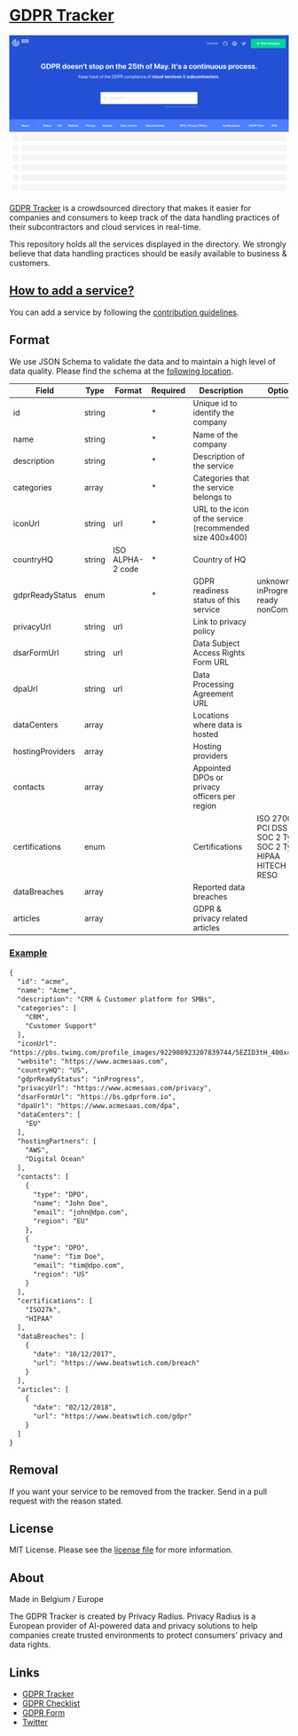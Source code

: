 # [GDPR Tracker](https://www.gdprtracker.io/) 

<img src="https://github.com/privacyradius/gdpr-tracker/blob/master/images/screenshot.png">

[GDPR Tracker](https://www.gdprtracker.io/) is a crowdsourced directory that makes it easier for companies and consumers to keep track of the data handling practices of their subcontractors and cloud services in real-time.

This repository holds all the services displayed in the directory. We strongly believe that data handling practices should be easily available to business & customers. 

## [How to add a service?](https://github.com/privacyradius/gdpr-tracker/blob/master/CONTRIBUTING.md)

You can add a service by following the [contribution guidelines](https://github.com/privacyradius/gdpr-tracker/blob/master/CONTRIBUTING.md).

## Format

We use JSON Schema to validate the data and to maintain a high level of data quality. Please find the schema at the [following location](https://github.com/privacyradius/gdpr-tracker/blob/master/schema.json).

| Field            	| Type   	| Format           	| Required 	| Description                                               	| Options                                                                             	|
|------------------	|--------	|------------------	|----------	|-----------------------------------------------------------	|-------------------------------------------------------------------------------------	|
| id               	| string 	|                  	| *        	| Unique id to identify the company                         	|                                                                                     	|
| name             	| string 	|                  	| *        	| Name of the company                                       	|                                                                                     	|
| description      	| string 	|                  	| *        	| Description of the service                                	|                                                                                     	|
| categories       	| array  	|                  	| *        	| Categories that the service belongs to                    	|                                                                                     	|
| iconUrl          	| string 	| url              	| *        	| URL to the icon of the service (recommended size 400x400) 	|                                                                                     	|
| countryHQ        	| string 	| ISO ALPHA-2 code 	| *        	| Country of HQ                                             	|                                                                                     	|
| gdprReadyStatus  	| enum   	|                  	| *        	| GDPR readiness status of this service                     	| unknown<br> inProgress<br> ready<br> nonCompliant                                   	|
| privacyUrl       	| string 	| url              	|          	| Link to privacy policy                                    	|                                                                                     	|
| dsarFormUrl      	| string 	| url              	|          	| Data Subject Access Rights Form URL                       	|                                                                                     	|
| dpaUrl           	| string 	| url              	|          	| Data Processing Agreement URL                             	|                                                                                     	|
| dataCenters      	| array  	|                  	|          	| Locations where data is hosted                            	|                                                                                     	|
| hostingProviders 	| array  	|                  	|          	| Hosting providers                                         	|                                                                                     	|
| contacts         	| array  	|                  	|          	| Appointed DPOs or privacy officers per region             	|                                                                                     	|
| certifications   	| enum   	|                  	|          	| Certifications                                            	| ISO 27001<br> PCI DSS<br> SOC 2 Type I<br> SOC 2 Type II<br> HIPAA<br> HITECH<br> RESO 	|
| dataBreaches     	| array  	|                  	|          	| Reported data breaches                                    	|                                                                                     	|
| articles         	| array  	|                  	|          	| GDPR & privacy related articles                           	|                                                                                     	|

### [Example](https://github.com/privacyradius/gdpr-tracker/blob/master/schema.json)

```
{
  "id": "acme",
  "name": "Acme",
  "description": "CRM & Customer platform for SMBs",
  "categories": [
    "CRM", 
    "Customer Support"
  ],
  "iconUrl": "https://pbs.twimg.com/profile_images/922908923207839744/5EZID3tH_400x400.jpg",
  "website": "https://www.acmesaas.com",
  "countryHQ": "US",
  "gdprReadyStatus": "inProgress",
  "privacyUrl": "https://www.acmesaas.com/privacy",
  "dsarFormUrl": "https://bs.gdprform.io",
  "dpaUrl": "https://www.acmesaas.com/dpa",
  "dataCenters": [
    "EU"
  ],
  "hostingPartners": [
    "AWS", 
    "Digital Ocean"
  ],
  "contacts": [
    {
      "type": "DPO",
      "name": "John Doe",
      "email": "john@dpo.com",
      "region": "EU"
    }, 
    {
      "type": "DPO",
      "name": "Tim Doe",
      "email": "tim@dpo.com",
      "region": "US"
    }
  ],
  "certifications": [
    "ISO27k", 
    "HIPAA"
  ],
  "dataBreaches": [
    {
      "date": "10/12/2017",
      "url": "https://www.beatswtich.com/breach"
    }
  ],
  "articles": [
    {
      "date": "02/12/2018",
      "url": "https://www.beatswtich.com/gdpr"
    }
  ]
}
```

## Removal

If you want your service to be removed from the tracker. Send in a pull request with the reason stated.

## License

MIT License. Please see the [license file](https://github.com/privacyradius/gdpr-tracker/blob/master/LICENSE) for more information.

## About

Made in Belgium / Europe

The GDPR Tracker is created by Privacy Radius. Privacy Radius is a European provider of AI-powered data and privacy solutions to help companies create trusted environments to protect consumers' privacy and data rights. 

## Links

* [GDPR Tracker](https://www.gdprtracker.io)
* [GDPR Checklist](https://www.gdprchecklist.io)
* [GDPR Form](https://www.gdprform.io)
* [Twitter](https://twitter.com/privacyradius)

